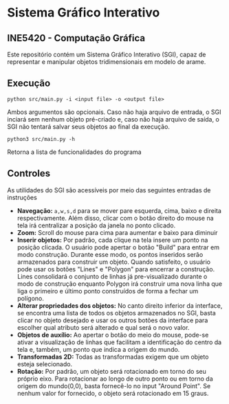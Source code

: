 # Sistema Gráfico Interativo
## INE5420 - Computação Gráfica
Este repositório contém um Sistema Gráfico Interativo (SGI), capaz de representar e manipular objetos tridimensionais em modelo de arame.

## Execução
```
python src/main.py -i <input file> -o <output file>
```
Ambos argumentos são opcionais. Caso não haja arquivo de entrada, o SGI inciará sem nenhum objeto pré-criado e, caso não haja arquivo de saída, o SGI não tentará salvar seus objetos ao final da execução.

```
python3 src/main.py -h
```
Retorna a lista de funcionalidades do programa

## Controles
As utilidades do SGI são acessíveis por meio das seguintes entradas de instruções
- **Navegação:** `a,w,s,d` para se mover pare esquerda, cima, baixo e direita respectivamente. Além disso, clicar com o botão direito do mouse na tela irá centralizar a posição da janela no ponto clicado.
- **Zoom:** Scroll do mouse para cima para aumentar e baixo para diminuir
- **Inserir objetos:** Por padrão, cada clique na tela insere um ponto na posição clicada. O usuário pode apertar o botão "Build" para entrar em modo construção. Durante esse modo, os pontos inseridos serão armazenados para construir um objeto. Quando satisfeito, o usuário pode usar os botões "Lines" e "Polygon" para encerrar a construção. Lines consolidará o conjunto de linhas já pre-visualizado durante o modo de construção enquanto Polygon irá construir uma nova linha que liga o primeiro e último ponto construídos de forma a fechar um polígono.
- **Alterar propriedades dos objetos:** No canto direito inferior da interface, se encontra uma lista de todos os objetos armazenados no SGI, basta clicar no objeto desejado e usar os outros botões da interface para escolher qual atributo será alterado e qual será o novo valor.
- **Objetos de auxílio:** Ao apertar o botão do meio do mouse, pode-se ativar a visualização de linhas que facilitam a identificação do centro da tela e, também, um ponto que indica a origem do mundo.
- **Transformadas 2D:** Todas as transformadas exigem que um objeto esteja selecionado. 
- **Rotação:** Por padrão, um objeto será rotacionado em torno do seu próprio eixo. Para rotacionar ao longo de outro ponto ou em torno da origem do mundo(0,0), basta fornecê-lo no input "Around Point". Se nenhum valor for fornecido, o objeto será rotacionado em 15 graus.